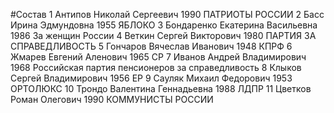 #Состав
1 Антипов Николай Сергеевич 1990 ПАТРИОТЫ РОССИИ
2 Басс Ирина Эдмундовна 1955 ЯБЛОКО
3 Бондаренко Екатерина Васильевна 1986 За женщин России
4 Веткин Сергей Викторович 1980 ПАРТИЯ ЗА СПРАВЕДЛИВОСТЬ
5 Гончаров Вячеслав Иванович 1948 КПРФ
6 Жмарев Евгений Аленович 1965 СР
7 Иванов Андрей Владимирович 1968 Российская партия пенсионеров за справедливость
8 Клыков Сергей Владимирович 1956 ЕР
9 Сауляк Михаил Федорович 1953 ОРТОЛЮКС
10 Трондо Валентина Геннадьевна 1988 ЛДПР
11 Цветков Роман Олегович 1990 КОММУНИСТЫ РОССИИ
